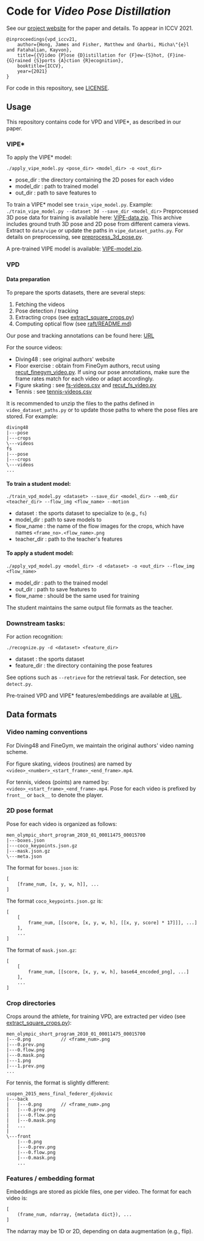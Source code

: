 # Code for *Video Pose Distillation*

See our [project website](https://jhong93.github.io/projects/vpd.html) for the paper and details. To appear in ICCV 2021.

```
@inproceedings{vpd_iccv21,
    author={Hong, James and Fisher, Matthew and Gharbi, Micha\"{e}l and Fatahalian, Kayvon},
    title={{V}ideo {P}ose {D}istillation for {F}ew-{S}hot, {F}ine-{G}rained {S}ports {A}ction {R}ecognition},
    booktitle={ICCV},
    year={2021}
}
```

For code in this repository, see [LICENSE](LICENSE).

## Usage

This repository contains code for VPD and VIPE*, as described in our paper.

### VIPE*

To apply the VIPE* model:
```
./apply_vipe_model.py <pose_dir> <model_dir> -o <out_dir>
```
* pose_dir : the directory containing the 2D poses for each video
* model_dir : path to trained model
* out_dir : path to save features to

To train a VIPE* model see ```train_vipe_model.py```.
Example: ```./train_vipe_model.py --dataset 3d --save_dir <model_dir>```
Preprocessed 3D pose data for training is available here: [VIPE-data.zip](https://drive.google.com/drive/folders/1QuZ6tUNalGQeU9CpQf_ryZ4y4a7zfE_l?usp=sharing).
This archive includes ground truth 3D pose and 2D pose from different camera views.
Extract to ```data/vipe``` or update the paths in ```vipe_dataset_paths.py```.
For details on preprocessing, see [preprocess_3d_pose.py](preprocess_3d_pose.py).

A pre-trained VIPE model is available: [VIPE-model.zip](https://drive.google.com/drive/folders/1QuZ6tUNalGQeU9CpQf_ryZ4y4a7zfE_l?usp=sharing).

### VPD

#### Data preparation
To prepare the sports datasets, there are several steps:
1. Fetching the videos
2. Pose detection / tracking
3. Extracting crops (see [extract_square_crops.py](extract_square_crops.py))
4. Computing optical flow (see [raft/README.md](raft/README.md))

Our pose and tracking annotations can be found here: [URL](https://drive.google.com/drive/folders/1QuZ6tUNalGQeU9CpQf_ryZ4y4a7zfE_l?usp=sharing)

For the source videos:
* Diving48 : see original authors' website
* Floor exercise : obtain from FineGym authors, recut using [recut_finegym_video.py](recut_finegym_video.py). If using our pose annotations, make sure the frame rates match for each video or adapt accordingly.
* Figure skating : see [fs-videos.csv](https://drive.google.com/drive/folders/1QuZ6tUNalGQeU9CpQf_ryZ4y4a7zfE_l?usp=sharing) and [recut_fs_video.py](recut_fs_video.py)
* Tennis : see [tennis-videos.csv](https://drive.google.com/drive/folders/1QuZ6tUNalGQeU9CpQf_ryZ4y4a7zfE_l?usp=sharing)

It is recommended to unzip the files to the paths defined in ```video_dataset_paths.py``` or to update those paths to where the pose files are stored. For example:
```
diving48
|---pose
|---crops
\---videos
fs
|---pose
|---crops
\---videos
...
```

#### To train a student model:
```
./train_vpd_model.py <dataset> --save_dir <model_dir> --emb_dir <teacher_dir> --flow_img <flow_name> --motion
```
* dataset : the sports dataset to specialize to (e.g., ```fs```)
* model_dir : path to save models to
* flow_name : the name of the flow images for the crops, which have names ```<frame_no>.<flow_name>.png```
* teacher_dir : path to the teacher's features

#### To apply a student model:
```
./apply_vpd_model.py <model_dir> -d <dataset> -o <out_dir> --flow_img <flow_name>
```
* model_dir : path to the trained model
* out_dir : path to save features to
* flow_name : should be the same used for training

The student maintains the same output file formats as the teacher.

### Downstream tasks:

For action recognition:
```
./recognize.py -d <dataset> <feature_dir>
```
* dataset : the sports dataset
* feature_dir : the directory containing the pose features

See options such as ```--retrieve``` for the retrieval task.
For detection, see ```detect.py```.

Pre-trained VPD and VIPE* features/embeddings are available at [URL](https://drive.google.com/drive/folders/1QuZ6tUNalGQeU9CpQf_ryZ4y4a7zfE_l?usp=sharing).

## Data formats

### Video naming conventions

For Diving48 and FineGym, we maintain the original authors' video naming scheme.

For figure skating, videos (routines) are named by ```<video>_<number>_<start_frame>_<end_frame>.mp4```.

For tennis, videos (points) are named by: ```<video>_<start_frame>_<end_frame>.mp4```. Pose for each video is prefixed by ```front__``` or ```back__``` to denote the player.

### 2D pose format

Pose for each video is organized as follows:
```
men_olympic_short_program_2010_01_00011475_00015700
|---boxes.json
|---coco_keypoints.json.gz
|---mask.json.gz
\---meta.json
```

The format for ```boxes.json``` is:
```
[
    [frame_num, [x, y, w, h]], ...
]
```

The format ```coco_keypoints.json.gz``` is:
```
[
    [
        frame_num, [[score, [x, y, w, h], [[x, y, score] * 17]]], ...]
    ],
    ...
]
```

The format of ```mask.json.gz```:
```
[
    [
        frame_num, [[score, [x, y, w, h], base64_encoded_png], ...]
    ],
    ...
]
```

### Crop directories

Crops around the athlete, for training VPD, are extracted per video (see [extract_square_crops.py](extract_square_crops.py)):

```
men_olympic_short_program_2010_01_00011475_00015700
|---0.png           // <frame_num>.png
|---0.prev.png
|---0.flow.png
|---0.mask.png
|---1.png
|---1.prev.png
...
```

For tennis, the format is slightly different:
```
usopen_2015_mens_final_federer_djokovic
|---back
|   |---0.png       // <frame_num>.png
|   |---0.prev.png
|   |---0.flow.png
|   |---0.mask.png
|   ...
|
\---front
    |---0.png
    |---0.prev.png
    |---0.flow.png
    |---0.mask.png
    ...
```

### Features / embedding format

Embeddings are stored as pickle files, one per video. The format for each video
is:
```
[
    (frame_num, ndarray, {metadata dict}), ...
]
```
The ndarray may be 1D or 2D, depending on data augmentation (e.g., flip).